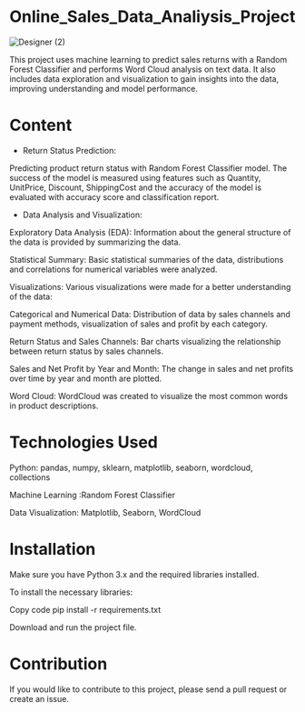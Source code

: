
# Online_Sales_Data_Analiysis_Project

![Designer (2)](https://github.com/user-attachments/assets/cf342cee-14d2-496f-99a9-56293d221ec0)


 This project uses machine learning to predict sales returns with a Random Forest Classifier and performs Word Cloud analysis on text data. It also includes data exploration and visualization to gain insights into the data, improving understanding and model performance.

# Content

* Return Status Prediction:

Predicting product return status with Random Forest Classifier model.
The success of the model is measured using features such as Quantity, UnitPrice, Discount, ShippingCost and the accuracy of the model is evaluated with accuracy score and classification report.

* Data Analysis and Visualization:

Exploratory Data Analysis (EDA): Information about the general structure of the data is provided by summarizing the data.

Statistical Summary: Basic statistical summaries of the data, distributions and correlations for numerical variables were analyzed.

Visualizations: Various visualizations were made for a better understanding of the data:

Categorical and Numerical Data: Distribution of data by sales channels and payment methods, visualization of sales and profit by each category.

Return Status and Sales Channels: Bar charts visualizing the relationship between return status by sales channels.

Sales and Net Profit by Year and Month: The change in sales and net profits over time by year and month are plotted.

Word Cloud: WordCloud was created to visualize the most common words in product descriptions.

# Technologies Used
Python: pandas, numpy, sklearn, matplotlib, seaborn, wordcloud, collections

Machine Learning :Random Forest Classifier

Data Visualization: Matplotlib, Seaborn, WordCloud

# Installation
Make sure you have Python 3.x and the required libraries installed.

To install the necessary libraries:

Copy code
pip install -r requirements.txt

Download and run the project file.

# Contribution
If you would like to contribute to this project, please send a pull request or create an issue.
